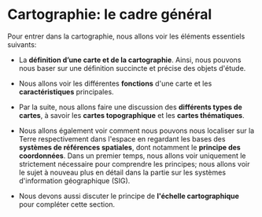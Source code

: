 # Cartographie: le cadre général

Pour entrer dans la cartographie, nous allons voir les éléments essentiels suivants:

- La **définition d’une carte et de la cartographie**. Ainsi, nous pouvons nous baser sur une définition succincte et précise des objets d'étude.

- Nous allons voir les différentes **fonctions** d'une carte et les **caractéristiques** principales.

- Par la suite, nous allons faire une discussion des **différents types de cartes**, à savoir les **cartes topographique** et les **cartes thématiques**.

- Nous allons également voir comment nous pouvons nous localiser sur la Terre respectivement dans l'espace en regardant les bases des **systèmes de références spatiales**, dont notamment le **principe des coordonnées**. Dans un premier temps, nous allons voir uniquement le strictement nécessaire pour comprendre les principes; nous allons voir le sujet à nouveau plus en détail dans la partie sur les systèmes d'information géographique (SIG).

- Nous devons aussi discuter le principe de **l'échelle cartographique** pour compléter cette section.
